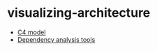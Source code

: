 <!-- generated by markdown-notes-tree -->

# visualizing-architecture

<!-- optional markdown-notes-tree directory description starts here -->

<!-- optional markdown-notes-tree directory description ends here -->

-   [C4 model](C4-model.md)
-   [Dependency analysis tools](Dependency-analysis-tools.md)
